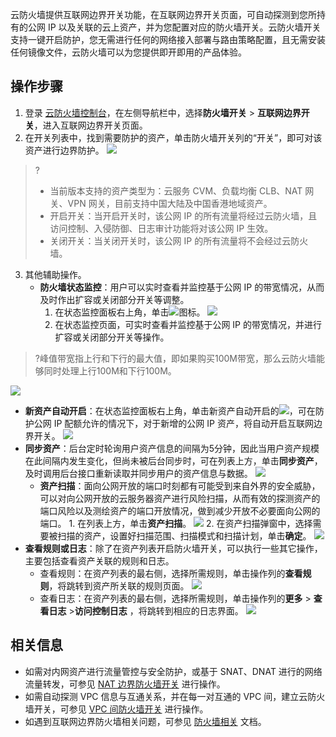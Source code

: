 云防火墙提供互联网边界开关功能，在互联网边界开关页面，可自动探测到您所持有的公网 IP 以及关联的云上资产，并为您配置对应的防火墙开关。云防火墙开关支持一键开启防护，您无需进行任何的网络接入部署与路由策略配置，且无需安装任何镜像文件，云防火墙可以为您提供即开即用的产品体验。
## 操作步骤
1. 登录 [云防火墙控制台](https://console.cloud.tencent.com/cfw/switch/internet)，在左侧导航栏中，选择**防火墙开关** > **互联网边界开关**，进入互联网边界开关页面。
2. 在开关列表中，找到需要防护的资产，单击防火墙开关列的“开关”，即可对该资产进行边界防护。
![](https://qcloudimg.tencent-cloud.cn/raw/d82999f01944730d41f4a3230447ab32.png)
>?
>- 当前版本支持的资产类型为：云服务 CVM、负载均衡 CLB、NAT 网关、VPN 网关，目前支持中国大陆及中国香港地域资产。
>- 开启开关：当开启开关时，该公网 IP 的所有流量将经过云防火墙，且访问控制、入侵防御、日志审计功能将对该公网 IP 生效。
>- 关闭开关：当关闭开关时，该公网 IP 的所有流量将不会经过云防火墙。
>
3. 其他辅助操作。
	- **防火墙状态监控**：用户可以实时查看并监控基于公网 IP 的带宽情况，从而及时作出扩容或关闭部分开关等调整。
		1. 在状态监控面板右上角，单击![](https://qcloudimg.tencent-cloud.cn/raw/95271b2b30e3b582f2839663c5d27182.png)图标。
![](https://qcloudimg.tencent-cloud.cn/raw/a83ac6cf2272974dae7b976840002d90.png)
		2. 在状态监控页面，可实时查看并监控基于公网 IP 的带宽情况，并进行扩容或关闭部分开关等操作。
>?峰值带宽指上行和下行的最大值，即如果购买100M带宽，那么云防火墙能够同时处理上行100M和下行100M。
>
![](https://qcloudimg.tencent-cloud.cn/raw/df94c8805b3d7778efa464b1015f2341.png)
 
 - **新资产自动开启**：在状态监控面板右上角，单击新资产自动开启的![](https://qcloudimg.tencent-cloud.cn/raw/f7101da22dce3a8488426c13dec34e42.png)，可在防护公网 IP 配额允许的情况下，对于新增的公网 IP 资产，将自动开启互联网边界开关。
![](https://qcloudimg.tencent-cloud.cn/raw/7e3564e2e82d3685b28396e3efb44182.png)
 -	**同步资产**：后台定时轮询用户资产信息的间隔为5分钟，因此当用户资产规模在此间隔内发生变化，但尚未被后台同步时，可在列表上方，单击**同步资产**，及时调用后台接口重新读取并同步用户的资产信息与数据。
![](https://qcloudimg.tencent-cloud.cn/raw/f5b493c0a6c3ef899b0f674fdd3b1b48.png)
	- **资产扫描**：面向公网开放的端口时刻都有可能受到来自外界的安全威胁，可以对向公网开放的云服务器资产进行风险扫描，从而有效的探测资产的端口风险以及测绘资产的端口开放情况，做到减少开放不必要面向公网的端口。
			1. 在列表上方，单击**资产扫描**。
![](https://qcloudimg.tencent-cloud.cn/raw/50028429ed3a3b897920e99af5ec36eb.png)
			2. 在资产扫描弹窗中，选择需要被扫描的资产，设置好扫描范围、扫描模式和扫描计划，单击**确定**。
![](https://qcloudimg.tencent-cloud.cn/raw/9046f8e76734ec8f68d832894dfcbf9f.png)
 - **查看规则或日志**：除了在资产列表开启防火墙开关，可以执行一些其它操作，主要包括查看资产关联的规则和日志。
    - 查看规则：在资产列表的最右侧，选择所需规则，单击操作列的**查看规则**，将跳转到资产所关联的规则页面。
![](https://qcloudimg.tencent-cloud.cn/raw/7885006b30986c63f94886455294695f.png)
    - 查看日志：在资产列表的最右侧，选择所需规则，单击操作列的**更多** > **查看日志** >**访问控制日志** ，将跳转到相应的日志界面。
  ![](https://qcloudimg.tencent-cloud.cn/raw/c42646eedf1cc272a27697b70042d295.png)
	
## 相关信息
- 如需对内网资产进行流量管控与安全防护，或基于 SNAT、DNAT 进行的网络流量转发，可参见 [NAT 边界防火墙开关](https://cloud.tencent.com/document/product/1132/46929) 进行操作。
- 如需自动探测 VPC 信息与互通关系，并在每一对互通的 VPC 间，建立云防火墙开关，可参见 [VPC 间防火墙开关](https://cloud.tencent.com/document/product/1132/46930) 进行操作。
- 如遇到互联网边界防火墙相关问题，可参见 [防火墙相关](https://cloud.tencent.com/document/product/1132/45764) 文档。
